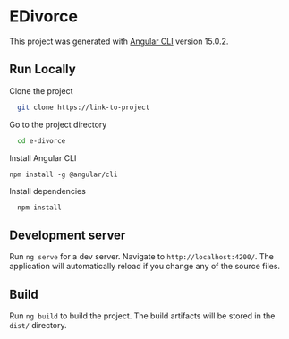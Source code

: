 # EDivorce

This project was generated with [Angular CLI](https://github.com/angular/angular-cli) version 15.0.2.

## Run Locally

Clone the project

```bash
  git clone https://link-to-project
```

Go to the project directory

```bash
  cd e-divorce
```
Install Angular CLI 

```
npm install -g @angular/cli
```

Install dependencies

```bash
  npm install
```

## Development server

Run `ng serve` for a dev server. Navigate to `http://localhost:4200/`. The application will automatically reload if you change any of the source files.

## Build

Run `ng build` to build the project. The build artifacts will be stored in the `dist/` directory.
